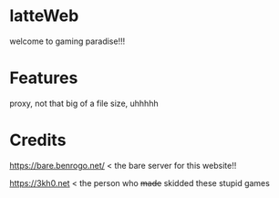 # latteWeb
welcome to gaming paradise!!!

# Features
proxy, not that big of a file size, uhhhhh

# Credits
https://bare.benrogo.net/ < the bare server for this website!!

https://3kh0.net < the person who ~~made~~ skidded these stupid games
